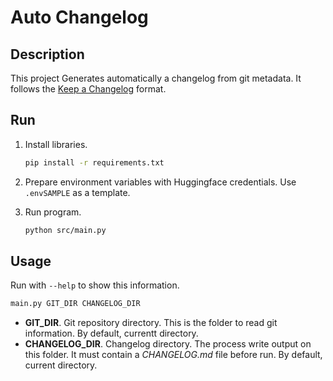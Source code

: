 # Auto Changelog

## Description

This project Generates automatically a changelog from git metadata. It follows the [Keep a Changelog](https://keepachangelog.com/en/1.0.0/) format.

## Run

1. Install libraries.

    ```sh
    pip install -r requirements.txt
    ```

2. Prepare environment variables with Huggingface credentials. Use `.envSAMPLE` as a template.

3. Run program.

    ```sh
    python src/main.py
    ```

## Usage

Run with `--help` to show this information.

```sh
main.py GIT_DIR CHANGELOG_DIR
```

- __GIT_DIR__. Git repository directory. This is the folder to read git information. By default, currentt directory.
- __CHANGELOG_DIR__. Changelog directory. The process write output on this folder. It must contain a _CHANGELOG.md_ file before run. By default, current directory.
